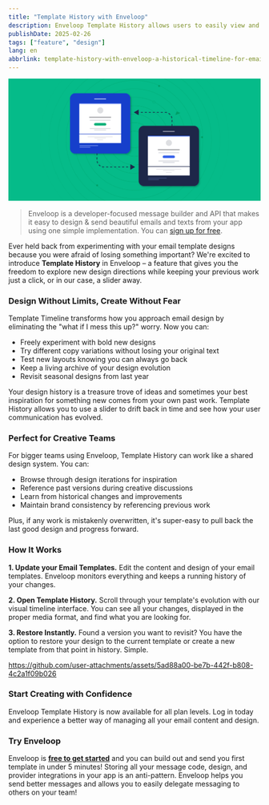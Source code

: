 ```yaml
---
title: "Template History with Enveloop"
description: Enveloop Template History allows users to easily view and restore to historical versions of their previous template designs. It is basically a timeline for your email designs.
publishDate: 2025-02-26
tags: ["feature", "design"]
lang: en
abbrlink: template-history-with-enveloop-a-historical-timeline-for-email-designs
---
```


![Template History with Enveloop Header](/img/header-template-history.png)

> Enveloop is a developer-focused message builder and API that makes it easy to design &amp; send beautiful emails and texts from your app using one simple implementation. You can [sign up for free](https://app.enveloop.com).

Ever held back from experimenting with your email template designs because you were afraid of losing something important? We're excited to introduce **Template History** in Enveloop – a feature that gives you the freedom to explore new design directions while keeping your previous work just a click, or in our case, a slider away.

### Design Without Limits, Create Without Fear

Template Timeline transforms how you approach email design by eliminating the "what if I mess this up?" worry. Now you can:

- Freely experiment with bold new designs
- Try different copy variations without losing your original text
- Test new layouts knowing you can always go back
- Keep a living archive of your design evolution
- Revisit seasonal designs from last year

Your design history is a treasure trove of ideas and sometimes your best inspiration for something new comes from your own past work. Template History allows you to use a slider to drift back in time and see how your user communication has evolved.

### Perfect for Creative Teams

For bigger teams using Enveloop, Template History can work like a shared design system. You can:

- Browse through design iterations for inspiration
- Reference past versions during creative discussions
- Learn from historical changes and improvements
- Maintain brand consistency by referencing previous work

Plus, if any work is mistakenly overwritten, it's super-easy to pull back the last good design and progress forward.

### How It Works

**1. Update your Email Templates.** Edit the content and design of your email templates. Enveloop monitors everything and keeps a running history of your changes.

**2. Open Template History.** Scroll through your template's evolution with our visual timeline interface. You can see all your changes, displayed in the proper media format, and find what you are looking for.

**3. Restore Instantly.** Found a version you want to revisit? You have the option to restore your design to the current template or create a new template from that point in history. Simple.

https://github.com/user-attachments/assets/5ad88a00-be7b-442f-b808-4c2a1f09b026

### Start Creating with Confidence

Enveloop Template History is now available for all plan levels. Log in today and experience a better way of managing all your email content and design.

### Try Enveloop

Enveloop is [**free to get started**](https://app.enveloop.com/) and you can build out and send you first template in under 5 minutes! Storing all your message code, design, and provider integrations in your app is an anti-pattern. Enveloop helps you send better messages and allows you to easily delegate messaging to others on your team!
